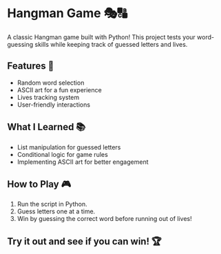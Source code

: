 # Hangman Game 🎭🔠  

A classic Hangman game built with Python! This project tests your word-guessing skills while keeping track of guessed letters and lives.  

## Features 🚀  
- Random word selection  
- ASCII art for a fun experience  
- Lives tracking system  
- User-friendly interactions  

## What I Learned 📚  
- List manipulation for guessed letters  
- Conditional logic for game rules  
- Implementing ASCII art for better engagement  

## How to Play 🎮  
1. Run the script in Python.  
2. Guess letters one at a time.  
3. Win by guessing the correct word before running out of lives!  

## Try it out and see if you can win! 🏆  
